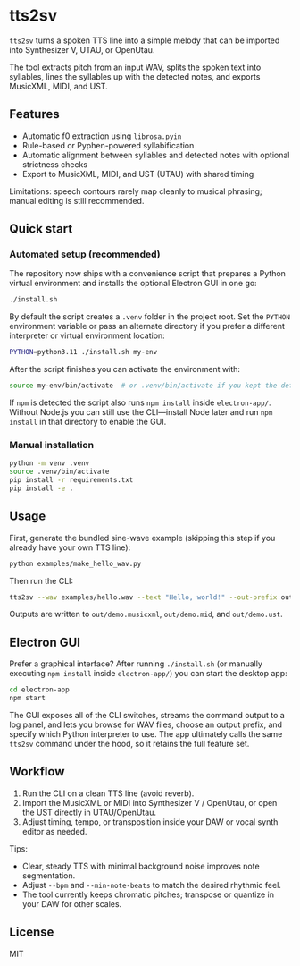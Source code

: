 # tts2sv

`tts2sv` turns a spoken TTS line into a simple melody that can be imported into Synthesizer V, UTAU, or OpenUtau.

The tool extracts pitch from an input WAV, splits the spoken text into syllables, lines the syllables up with the detected notes, and exports MusicXML, MIDI, and UST.

## Features

- Automatic f0 extraction using `librosa.pyin`
- Rule-based or Pyphen-powered syllabification
- Automatic alignment between syllables and detected notes with optional strictness checks
- Export to MusicXML, MIDI, and UST (UTAU) with shared timing

Limitations: speech contours rarely map cleanly to musical phrasing; manual editing is still recommended.

## Quick start

### Automated setup (recommended)

The repository now ships with a convenience script that prepares a Python
virtual environment and installs the optional Electron GUI in one go:

```bash
./install.sh
```

By default the script creates a `.venv` folder in the project root. Set the
`PYTHON` environment variable or pass an alternate directory if you prefer a
different interpreter or virtual environment location:

```bash
PYTHON=python3.11 ./install.sh my-env
```

After the script finishes you can activate the environment with:

```bash
source my-env/bin/activate  # or .venv/bin/activate if you kept the default
```

If `npm` is detected the script also runs `npm install` inside
`electron-app/`. Without Node.js you can still use the CLI—install Node later
and run `npm install` in that directory to enable the GUI.

### Manual installation

```bash
python -m venv .venv
source .venv/bin/activate
pip install -r requirements.txt
pip install -e .
```

## Usage

First, generate the bundled sine-wave example (skipping this step if you already
have your own TTS line):

```bash
python examples/make_hello_wav.py
```

Then run the CLI:

```bash
tts2sv --wav examples/hello.wav --text "Hello, world!" --out-prefix out/demo --bpm 120
```

Outputs are written to `out/demo.musicxml`, `out/demo.mid`, and `out/demo.ust`.

## Electron GUI

Prefer a graphical interface? After running `./install.sh` (or manually
executing `npm install` inside `electron-app/`) you can start the desktop app:

```bash
cd electron-app
npm start
```

The GUI exposes all of the CLI switches, streams the command output to a log
panel, and lets you browse for WAV files, choose an output prefix, and specify
which Python interpreter to use. The app ultimately calls the same
`tts2sv` command under the hood, so it retains the full feature set.

## Workflow

1. Run the CLI on a clean TTS line (avoid reverb).
2. Import the MusicXML or MIDI into Synthesizer V / OpenUtau, or open the UST directly in UTAU/OpenUtau.
3. Adjust timing, tempo, or transposition inside your DAW or vocal synth editor as needed.

Tips:

- Clear, steady TTS with minimal background noise improves note segmentation.
- Adjust `--bpm` and `--min-note-beats` to match the desired rhythmic feel.
- The tool currently keeps chromatic pitches; transpose or quantize in your DAW for other scales.

## License

MIT
